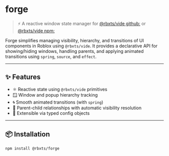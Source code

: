 # forge

> ⚡ A reactive window state manager for [@rbxts/vide github:](https://github.com/littensy/vide) or [@rbxts/vide npm:](https://www.npmjs.com/package/@rbxts/vide?activeTab=readme)

Forge simplifies managing visibility, hierarchy, and transitions of UI components in Roblox using `@rbxts/vide`. It provides a declarative API for showing/hiding windows, handling parents, and applying animated transitions using `spring`, `source`, and `effect`.

---

## ✨ Features

- ⚛ Reactive state using `@rbxts/vide` primitives
- 🪟 Window and popup hierarchy tracking
- 🌀 Smooth animated transitions (with `spring`)
- 🔀 Parent-child relationships with automatic visibility resolution
- 🧩 Extensible via typed config objects

---

## 📦 Installation

```bash
npm install @rbxts/forge
```
